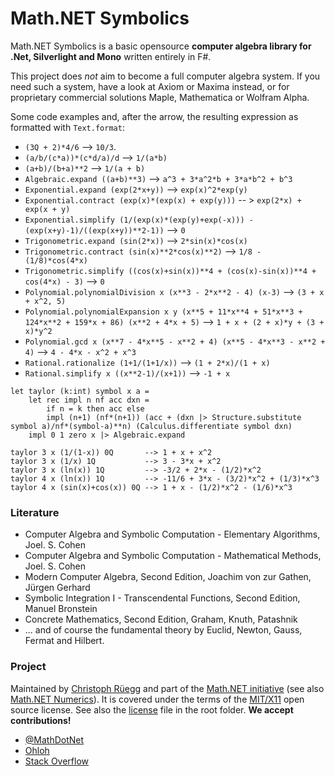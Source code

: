 Math.NET Symbolics
==================

Math.NET Symbolics is a basic opensource **computer algebra library for .Net, Silverlight and Mono** written entirely in F#.

This project does *not* aim to become a full computer algebra system. If you need such a system, have a look at Axiom or Maxima instead, or for proprietary commercial solutions Maple, Mathematica or Wolfram Alpha.

Some code examples and, after the arrow, the resulting expression as formatted with `Text.format`:

* `(3Q + 2)*4/6` --> `10/3`.
* `(a/b/(c*a))*(c*d/a)/d` --> `1/(a*b)`
* `(a+b)/(b+a)**2` --> `1/(a + b)`
* `Algebraic.expand ((a+b)**3)` --> `a^3 + 3*a^2*b + 3*a*b^2 + b^3`
* `Exponential.expand (exp(2*x+y))` --> `exp(x)^2*exp(y)`
* `Exponential.contract (exp(x)*(exp(x) + exp(y)))` -- > `exp(2*x) + exp(x + y)`
* `Exponential.simplify (1/(exp(x)*(exp(y)+exp(-x))) - (exp(x+y)-1)/((exp(x+y))**2-1))` --> `0`
* `Trigonometric.expand (sin(2*x))` --> `2*sin(x)*cos(x)`
* `Trigonometric.contract (sin(x)**2*cos(x)**2)` --> `1/8 - (1/8)*cos(4*x)`
* `Trigonometric.simplify ((cos(x)+sin(x))**4 + (cos(x)-sin(x))**4 + cos(4*x) - 3)` --> `0`
* `Polynomial.polynomialDivision x (x**3 - 2*x**2 - 4) (x-3)` --> `(3 + x + x^2, 5)`
* `Polynomial.polynomialExpansion x y (x**5 + 11*x**4 + 51*x**3 + 124*x**2 + 159*x + 86) (x**2 + 4*x + 5)` --> `1 + x + (2 + x)*y + (3 + x)*y^2`
* `Polynomial.gcd x (x**7 - 4*x**5 - x**2 + 4) (x**5 - 4*x**3 - x**2 + 4)` --> `4 - 4*x - x^2 + x^3`
* `Rational.rationalize (1+1/(1+1/x))` --> `(1 + 2*x)/(1 + x)`
* `Rational.simplify x ((x**2-1)/(x+1))` --> `-1 + x`

```
let taylor (k:int) symbol x a =
    let rec impl n nf acc dxn =
        if n = k then acc else
        impl (n+1) (nf*(n+1)) (acc + (dxn |> Structure.substitute symbol a)/nf*(symbol-a)**n) (Calculus.differentiate symbol dxn)
    impl 0 1 zero x |> Algebraic.expand

taylor 3 x (1/(1-x)) 0Q       --> 1 + x + x^2
taylor 3 x (1/x) 1Q           --> 3 - 3*x + x^2
taylor 3 x (ln(x)) 1Q         --> -3/2 + 2*x - (1/2)*x^2
taylor 4 x (ln(x)) 1Q         --> -11/6 + 3*x - (3/2)*x^2 + (1/3)*x^3
taylor 4 x (sin(x)+cos(x)) 0Q --> 1 + x - (1/2)*x^2 - (1/6)*x^3
```

### Literature

* Computer Algebra and Symbolic Computation - Elementary Algorithms, Joel. S. Cohen
* Computer Algebra and Symbolic Computation - Mathematical Methods, Joel. S. Cohen
* Modern Computer Algebra, Second Edition, Joachim von zur Gathen, Jürgen Gerhard
* Symbolic Integration I - Transcendental Functions, Second Edition, Manuel Bronstein
* Concrete Mathematics, Second Edition, Graham, Knuth, Patashnik
* ... and of course the fundamental theory by Euclid, Newton, Gauss, Fermat and Hilbert.

### Project

Maintained by [Christoph Rüegg](http://christoph.ruegg.name/) and part of the [Math.NET initiative](http://www.mathdotnet.com) (see also [Math.NET Numerics](http://numerics.mathdotnet.com)). It is covered under the terms of the [MIT/X11](http://mathnetnumerics.codeplex.com/license) open source license. See also the [license](LICENSE.md) file in the root folder. **We accept contributions!**

* [@MathDotNet](http://twitter.com/MathDotNet)
* [Ohloh](https://www.ohloh.net/p/mathnet-symbolics)
* [Stack Overflow](http://stackoverflow.com/questions/tagged/mathdotnet)
